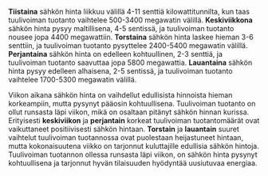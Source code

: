 **Tiistaina** sähkön hinta liikkuu välillä 4-11 senttiä kilowattitunnilta, kun taas tuulivoiman tuotanto vaihtelee 500-3400 megawatin välillä. **Keskiviikkona** sähkön hinta pysyy maltillisena, 4-5 sentissä, ja tuulivoiman tuotanto nousee jopa 4400 megawattiin. **Torstaina** sähkön hinta laskee hieman 3-6 senttiin, ja tuulivoiman tuotanto pysyttelee 2400-5400 megawatin välillä. **Perjantaina** sähkön hinta on edelleen kohtuullinen, 2-3 senttiä, ja tuulivoiman tuotanto saavuttaa jopa 5800 megawattia. **Lauantaina** sähkön hinta pysyy edelleen alhaisena, 2-5 sentissä, ja tuulivoiman tuotanto vaihtelee 1700-5300 megawatin välillä.

Viikon aikana sähkön hinta on vaihdellut edullisista hinnoista hieman korkeampiin, mutta pysynyt pääosin kohtuullisena. Tuulivoiman tuotanto on ollut runsasta läpi viikon, mikä on osaltaan pitänyt sähkön hinnan kurissa. Erityisesti **keskiviikon** ja **perjantain** korkeat tuulivoiman tuotantomäärät ovat vaikuttaneet positiivisesti sähkön hintaan. **Torstain** ja **lauantain** suuret vaihtelut tuulivoiman tuotannossa ovat puolestaan heijastuneet hintaan, mutta kokonaisuutena viikko on tarjonnut kuluttajille edullisia sähkön hintoja. Tuulivoiman tuotannon ollessa runsasta läpi viikon, on sähkön hinta pysynyt kohtuullisena ja tarjonnut hyvän tilaisuuden hyödyntää uusiutuvaa energiaa.